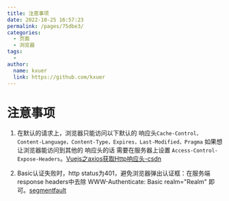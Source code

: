 ```yaml
---
title: 注意事项
date: 2022-10-25 16:57:23
permalink: /pages/75dbe3/
categories:
  - 页面
  - 浏览器
tags:
  - 
author: 
  name: kxuer
  link: https://github.com/kxuer
---
```

# 注意事项

1. 在默认的请求上，浏览器只能访问以下默认的 响应头`Cache-Control，Content-Language，Content-Type，Expires，Last-Modified，Pragma`
如果想让浏览器能访问到其他的 响应头的话 需要在服务器上设置 `Access-Control-Expose-Headers`。[Vuejs之axios获取Http响应头-csdn](https://blog.csdn.net/weixin_51634305/article/details/115067588)

2. Basic认证失败时，http status为401，避免浏览器弹出认证框：在服务端response headers中去除 WWW-Authenticate: Basic realm="Realm" 即可。[segmentfault](https://segmentfault.com/a/1190000019544956)